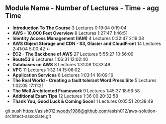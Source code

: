 ## Module Name                                              - Number of Lectures -    Time - agg Time ##
- **Introduction To The Course**                                       3 Lectures   0:19:04    0:19:04
- **AWS - 10,000 Feet Overview**                                       8 Lectures   1:27:47    1:46:51
- **Identity Access Management (IAM)**                                 4 Lectures   0:32:47    2:19:38
- **AWS Object Storage and CDN - S3, Glacier and CloudFront**         14 Lectures   2:41:04    5:00:42  <-
- **EC2 - The Backbone of AWS**                                       27 Lectures   5:55:27   10:56:09
- **Route53**                                                          9 Lectures   1:06:31   12:02:40
- **Databases on AWS**                                                 8 Lectures   1:31:08   13:33:48
- **VPC**                                                             11 Lectures   1:32:14   15:06:02
- **Application Services**                                             8 Lectures   1:03:14   16:09:16
- **The Real World - Creating a fault tolerant Word Press Site**       5 Lectures   1:02:05   17:11:21
- **The Well Architected Framework**                                   9 Lectures   1:45:37   18:56:58
- **Additional Exam Tips**                                            12 Lectures   1:36:00   20:32:58
- **Thank You, Good Luck & Coming Soon!**                              1 Lectures   0:05:51   20:38:49


git push https://asish012:woody1986@github.com/asish012/aws-solution-architect-associate.git
